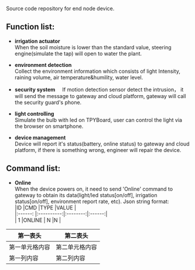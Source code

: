 Source code repository for end node device.  
## Function list:  
- **irrigation actuator**   
When the soil moisture is lower than the standard value, steering engine(simulate the tap) will open to water the plant.

- **environment detection**     
Collect the environment information which consists of light Intensity, raining volume, air temperature&humility, water level.

- **security system**    
If motion detection sensor detect the intrusion， it will send the message to gateway and cloud platform, gateway will call the security guard's phone.

- **light controlling**    
Simulate the bulb with led on TPYBoard, user can control the light via the browser on smartphone.

- **device management**    
Device will report it's status(battery, online status) to gateway and cloud platform, if there is something wrong, engineer will repair the device.

## Command list:
- **Online**   
When the device powers on, it need to send 'Online' command to gateway to obtain its data(light/led status[on/off], irrigation status[on/off], environment report rate, etc).
Json string format:    
|ID       |CMD         |TYPE      |VALUE   |    
|:------: |:----------:|:--------:|:------:|     
| 1       |ONLINE      | N        |N       |   


第一表头 | 第二表头
------------ | -------------
第一单元格内容 | 第二单元格内容
第一列内容 | 第二列内容






